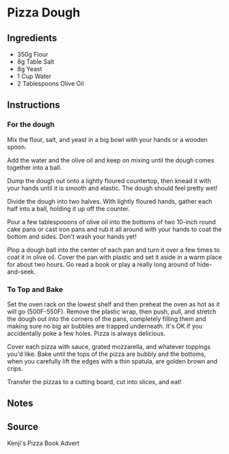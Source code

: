 # Pizza Dough

## Ingredients
+ 350g Flour
+ 8g Table Salt
+ 8g Yeast
+ 1 Cup Water
+ 2 Tablespoons Olive Oil

## Instructions
### For the dough
Mix the flour, salt, and yeast in a big bowl with your hands or a wooden spoon.

Add the water and the olive oil and keep on mixing until the dough comes together into a ball.

Dump the dough out onto a lightly floured countertop, then knead it with your hands until it is smooth and elastic. The dough should feel pretty wet!

Divide the dough into two halves. With lightly floured hands, gather each half into a ball, holding it up off the counter.

Pour a few tablespooons of olive oil into the bottoms of two 10-inch round cake pans or cast iron pans and rub it all around with your hands to coat the bottom and sides. Don't wash your hands yet!

Plop a dough ball into the center of each pan and turn it over a few times to coat it in olive oil. Cover the pan with plastic and set it aside in a warm place for about two hours. Go read a book or play a really long around of hide-and-seek.

### To Top and Bake
Set the oven rack on the lowest shelf and then preheat the oven as hot as it will go (500F-550F). Remove the plastic wrap, then push, pull, and stretch the dough out into the corners of the pans, completely filling them and making sure no big air bubbles are trapped underneath. It's OK if you accidentally poke a few holes. Pizza is always delicious.

Cover each pizza with sauce, grated mozzarella, and whatever toppings you'd like. Bake until the tops of the pizza are bubbly and the bottoms, when you carefully lift the edges with a thin spatula, are golden brown and crips.

Transfer the pizzas to a cutting board, cut into slices, and eat!

## Notes

## Source
Kenji's Pizza Book Advert

